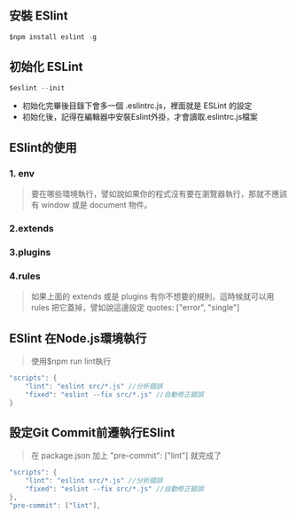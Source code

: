 ## 安裝 ESlint
>
```go
$npm install eslint -g
```
## 初始化 ESLint
>
```go
$eslint --init
```
- 初始化完畢後目錄下會多一個 .eslintrc.js，裡面就是 ESLint 的設定
- 初始化後，記得在編輯器中安裝Eslint外掛，才會讀取.eslintrc.js檔案
## ESlint的使用
### 1. env
> 要在哪些環境執行，譬如說如果你的程式沒有要在瀏覽器執行，那就不應該有 window 或是 document 物件。
### 2.extends
>
### 3.plugins
>
### 4.rules
> 如果上面的 extends 或是 plugins 有你不想要的規則，這時候就可以用 rules 把它蓋掉，譬如說這邊設定 quotes: ["error", "single"]

## ESlint 在Node.js環境執行
>  使用$npm run lint執行
```go
"scripts": {
    "lint": "eslint src/*.js" //分析錯誤
    "fixed": "eslint --fix src/*.js" //自動修正錯誤
}
```
## 設定Git Commit前遷執行ESlint
> 在 package.json 加上 "pre-commit": ["lint"] 就完成了
```go
"scripts": {
    "lint": "eslint src/*.js" //分析錯誤
    "fixed": "eslint --fix src/*.js" //自動修正錯誤
},
"pre-commit": ["lint"],
```